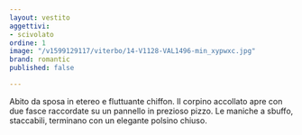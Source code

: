 ```yaml
---
layout: vestito
aggettivi:
- scivolato
ordine: 1
image: "/v1599129117/viterbo/14-V1128-VAL1496-min_xypwxc.jpg"
brand: romantic
published: false

---
```

Abito da sposa in etereo e fluttuante chiffon. Il corpino accollato apre con due fasce raccordate su un pannello in prezioso pizzo. Le maniche a sbuffo, staccabili, terminano con un elegante polsino chiuso.